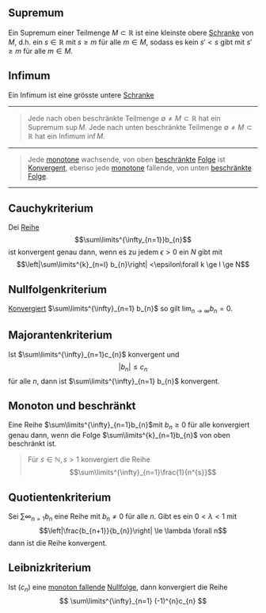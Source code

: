 
## Supremum
Ein Supremum einer Teilmenge $M \subset \mathbb R$ ist eine kleinste obere [Schranke](Schranken.md) von $M$, d.h. ein $s\in\mathbb R$ mit $s \ge m$ für alle $m\in M$, sodass es kein $s' < s$ gibt mit $s' \ge m$ für alle $m\in M$. 

## Infimum
Ein Infimum ist eine grösste untere [Schranke](Schranken.md)

---

> Jede nach oben beschränkte Teilmenge $\emptyset \not = M \subset \mathbb R$ hat ein Supremum $\sup M$.
> Jede nach unten beschränkte Teilmenge $\emptyset\not= M \subset\mathbb R$ hat ein Infimum $\inf M$.

---

> Jede [monotone](Mathe/Folgen.md#Monotonie) wachsende, von oben [beschränkte](Mathe/Funktionen.md#Beschränkt) [Folge](Mathe/Folgen.md) ist [Konvergent](Mathe/Folgen.md#Konvergent%20und%20Divergent), ebenso jede [monotone](Mathe/Folgen.md#Monotonie) fallende, von unten [beschränkte](Mathe/Funktionen.md#Beschränkt) [Folge](Mathe/Folgen.md).


---
## Cauchykriterium 
Dei [Reihe](Reihe.md) 
$$\sum\limits^{\infty_{n=1}}b_{n}$$
ist konvergent genau dann, wenn es zu jedem $\epsilon > 0$ ein $N$ gibt mit 
$$\left|\sum\limits^{k}_{n=l} b_{n}\right| <\epsilon\forall k \ge l \ge N$$

## Nullfolgenkriterium

[Konvergiert](Konvergenz.md) $\sum\limits^{\infty}_{n=1} b_{n}$ so gilt $\lim_{n\to\infty} b_{n} = 0$.

## Majorantenkriterium
Ist $\sum\limits^{\infty}_{n=1}c_{n}$ konvergent und 
$$|b_{n}|\le c_{n}$$
für alle $n$, dann ist $\sum\limits^{\infty}_{n=1} b_{n}$ konvergent.

## Monoton und beschränkt
Eine Reihe $\sum\limits^{\infty}_{n=1}b_{n}$mit $b_{n} \ge 0$ für alle konvergiert genau dann, wenn die Folge $\sum\limits^{k}_{n=1}b_{n}$ von oben beschränkt ist. 

> Für $s\in\mathbb N, s > 1$ konvergiert die Reihe
> $$\sum\limits^{\infty}_{n=1}\frac{1}{n^{s}}$$

## Quotientenkriterium
Sei $\sum\limits{\infty}_{n=1} b_{n}$ eine Reihe mit $b_{n} \not = 0$ für alle $n$. Gibt es ein $0<\lambda<1$ mit
$$\left|\frac{b_{n+1}}{b_{n}}\right| \le \lambda \forall n$$
dann ist die Reihe konvergent.


## Leibnizkriterium

Ist $(c_{n})$ eine [monoton fallende](Mathe/Funktionen.md#Monoton%20Fallend) [Nullfolge](Nullfolge.md), dann konvergiert die Reihe
$$
\sum\limits^{\infty}_{n=1} (-1)^{n}c_{n}
$$
